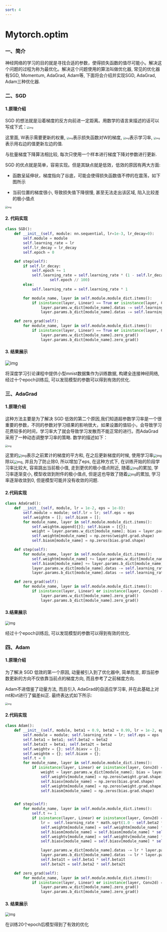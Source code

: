 ```yaml
---
sort: 4
---
```


# Mytorch.optim

### 一、简介

神经网络的学习的目的就是寻找合适的参数，使得损失函数的值尽可能小。解决这个问题的过程为称为最优化。解决这个问题使用的算法叫做优化器, 常见的优化器有SGD, Momentum, AdaGrad, Adam等, 下面将会介绍并实现SGD, AdaGrad, Adam三种优化器.

### 二、SGD

#### 1.原理介绍

SGD 的想法就是沿着梯度的反方向前进一定距离。用数学的语言来描述的话可以写成下式：<img src="file:///C:\Users\Administrator\AppData\Local\Temp\ksohtml4508\wps1.jpg" alt="img" style="zoom:50%;" /> 

这里面, W表示需要更新的权重, <img src="file:///C:\Users\Administrator\AppData\Local\Temp\ksohtml4508\wps2.png" alt="img" style="zoom:50%;" />表示损失函数对W的梯度, <img src="file:///C:\Users\Administrator\AppData\Local\Temp\ksohtml4508\wps3.png" alt="img" style="zoom:50%;" />表示学习率, <img src="file:///C:\Users\Administrator\AppData\Local\Temp\ksohtml4508\wps4.png" alt="img" style="zoom:50%;" />表示用右边的值更新左边的值.

与批量梯度下降算法相比较, 每次只使用一个样本进行梯度下降对参数进行更新.

SGD 的优点就是简单，容易实现。但是其缺点就是低效，低效的原因有两大方面:

- 函数呈延伸状，梯度指向了谷底，可能会使得损失函数值不停的在震荡，如下图所示

- 当前位置的梯度很小, 导致损失值下降很慢, 甚至无法走出该区域, 陷入比较差的极小值点

<img src="file:///C:\Users\Administrator\AppData\Local\Temp\ksohtml4508\wps5.jpg" alt="img" style="zoom:50%;" />

 

#### 2. 代码实现

```python
class SGD():
    def __init__(self, module: nn.sequential, lr=1e-3, lr_decay=0):
        self.module = module
        self.learning_rate = lr
        self.lr_decay = lr_decay
        self.epoch = 0

    def step(self):
        if self.lr_decay:
            self.epoch += 1
            self.learning_rate = self.learning_rate * (1 - self.lr_decay) ** (
                    self.epoch // 100)
        else:
            self.learning_rate = self.learning_rate * 1

        for module_name, layer in self.module.module_dict.items():
            if isinstance(layer, Linear) == True or isinstance(layer, Conv2d) == True:
                layer.params.w_dict[module_name].datas -= self.learning_rate * layer.params.w_dict[module_name].grad
                layer.params.b_dict[module_name].datas -= self.learning_rate * layer.params.b_dict[module_name].grad

    def zero_grad(self):
        for module_name, layer in self.module.module_dict.items():
            if isinstance(layer, Linear) == True or isinstance(layer, Conv2d) == True:
                layer.params.w_dict[module_name].zero_grad()
                layer.params.b_dict[module_name].zero_grad()
```



#### 3. 结果展示

![img](file:///C:\Users\Administrator\AppData\Local\Temp\ksohtml4508\wps6.jpg) 

将深度学习引论课程中提供小型mnist数据集作为训练数据, 构建全连接神经网络, 经过十个epoch训练后, 可以发现模型的参数可以得到有效的优化.

### 三、AdaGrad

#### 1.原理介绍

这种方法主要是为了解决 SGD 低效的第二个原因,我们知道超参数学习率是一个很重要的参数，不同的参数对学习结果的影响很大，如果设置的值较小，会导致学习花费较多的时间，学习率大了就会导致学习发散而不能正常的进行。而AdaGrad采用了一种动态调整学习率的策略. 数学的描述如下：

<img src="file:///C:\Users\Administrator\AppData\Local\Temp\ksohtml4508\wps7.jpg" alt="img" style="zoom:50%;" />

 

这里的<img src="file:///C:\Users\Administrator\AppData\Local\Temp\ksohtml4508\wps8.png" alt="img" style="zoom: 67%;" />表示之前累计的梯度的平方和, 在之后更新梯度的时候, 使用学习率<img src="file:///C:\Users\Administrator\AppData\Local\Temp\ksohtml4508\wps9.png" alt="img" style="zoom: 67%;" />除以<img src="file:///C:\Users\Administrator\AppData\Local\Temp\ksohtml4508\wps10.png" alt="img" style="zoom:67%;" />, 并且为了防止除0, 所以增加了eps, 在这种方式下, 在训练开始的阶段学习率比较大, 容易跳出当前极小值, 走到更优的极小值点附近, 随着<img src="file:///C:\Users\Administrator\AppData\Local\Temp\ksohtml4508\wps11.png" alt="img" style="zoom:67%;" />的累加, 学习率逐渐变小, 模型收敛到附件的极小值点, 但是这也导致了随着<img src="file:///C:\Users\Administrator\AppData\Local\Temp\ksohtml4508\wps12.png" alt="img" style="zoom:67%;" />的累加, 学习率逐渐收敛到0, 但是模型可能并没有收敛的问题.

#### 2.代码实现

```python
class AdaGrad():
    def __init__(self, module, lr = 1e-2, eps = 1e-8):
        self.module = module; self.lr = lr; self.eps = eps
        self.weightm = []; self.biasm = []; 
        for module_name, layer in self.module.module_dict.items():
            self.weightm.append[{}]; self.biasm = [{}]; 
            weight = layer.params.w_dict[module_name]; bias = layer.params.b_dict[module_name]
            self.weightm[module_name] = np.zeros(weight.grad.shape)
            self.biasm[module_name] = np.zeros(bias.grad.shape)

    def step(self):
        for module_name, layer in self.module.module_dict.items():
            self.weightm[module_name] += layer.params.w_dict[module_name].grad ** 2
            self.biasm[module_name] += layer.params.b_dict[module_name].grad ** 2
            layer.params.w_dict[module_name].datas -= self.learning_rate * layer.params.w_dict[module_name].grad / (np.sqrt(self.weightm[module_name]) + self.eps)
            layer.params.b_dict[module_name].datas -= self.learning_rate * layer.params.b_dict[module_name].grad / (np.sqrt(self.biasm[module_name]) + self.eps)

    def zero_grad(self):
        for module_name, layer in self.module.module_dict.items():
            if isinstance(layer, Linear) or isinstance(layer, Conv2d) == True:
                layer.params.w_dict[module_name].zero_grad()
                layer.params.b_dict[module_name].zero_grad()
```



#### 3.结果展示

<img src="file:///C:\Users\Administrator\AppData\Local\Temp\ksohtml4508\wps13.jpg" alt="img" style="zoom:80%;" />

 

经过十个epoch训练后, 可以发现模型的参数可以得到有效的优化.

### 四、Adam

#### 1.原理介绍

为了解决 SGD 低效的第一个原因, 动量被引入到了优化器中, 简单而言, 即当前参数更新的方向不仅依靠当前点的梯度方向, 而且参考了之前梯度方向.

Adam不进借鉴了动量方法, 而且引入 AdaGrad的自适应学习率, 并在此基础上对mt和vt进行了偏差纠正. 最终表达式如下所示:

<img src="file:///C:\Users\Administrator\AppData\Local\Temp\ksohtml4508\wps14.jpg" alt="img" style="zoom:50%;" />

 

#### 2.代码实现

```python
class Adam():
    def __init__(self, module, beta1 = 0.9, beta2 = 0.99, lr = 1e-2, eps = 1e-8):
        self.module = module; self.learning_rate = lr; self.eps = eps
        self.beta1 = beta1; self.beta2 = beta2
        self.beta1t = beta1; self.beta2t = beta2
        self.weightv = {}; self.biasv = {}; 
        self.weightm = {}; self.biasm = {}; 
        self.t = 0
        for module_name, layer in self.module.module_dict.items():
            if isinstance(layer, Linear) or isinstance(layer, Conv2d) == True:
                weight = layer.params.w_dict[module_name]; bias = layer.params.b_dict[module_name]
                self.weightv[module_name] = np.zeros(weight.grad.shape)
                self.biasv[module_name] = np.zeros(bias.grad.shape)
                self.weightm[module_name] = np.zeros(weight.grad.shape)
                self.biasm[module_name] = np.zeros(bias.grad.shape)


    def step(self):
        for module_name, layer in self.module.module_dict.items():
            self.t += 1
            if isinstance(layer, Linear) or isinstance(layer, Conv2d) == True:
                lr =  self.learning_rate * math.sqrt(1.0 - self.beta2 ** self.t) / (1.0 - self.beta1**self.t)
                self.weightm[module_name] = self.weightm[module_name] * self.beta1 + layer.params.w_dict[module_name].grad * (1 - self.beta1)
                self.biasm[module_name] = self.biasm[module_name] * self.beta1 + layer.params.b_dict[module_name].grad * (1 - self.beta1)
                self.weightv[module_name] = self.weightv[module_name] * self.beta2 + layer.params.w_dict[module_name].grad ** 2 *  (1 - self.beta2)
                self.biasv[module_name] = self.biasv[module_name] * self.beta2 + layer.params.b_dict[module_name].grad ** 2 * (1 - self.beta2)

                layer.params.w_dict[module_name].datas -= lr * layer.params.w_dict[module_name].grad / (np.sqrt(self.weightv[module_name]) + self.eps)
                layer.params.b_dict[module_name].datas -= lr * layer.params.b_dict[module_name].grad / (np.sqrt(self.biasv[module_name]) + self.eps)
                self.beta1t = self.beta1 * self.beta1t
                self.beta2t = self.beta2 * self.beta2t

    def zero_grad(self):
        for module_name, layer in self.module.module_dict.items():
            if isinstance(layer, Linear) or isinstance(layer, Conv2d) == True:
                layer.params.w_dict[module_name].zero_grad()
                layer.params.b_dict[module_name].zero_grad()
```

#### 3. 结果展示

<img src="file:///C:\Users\Administrator\AppData\Local\Temp\ksohtml4508\wps15.jpg" alt="img" style="zoom:80%;" />

 

在训练20个epoch后模型得到了有效的优化